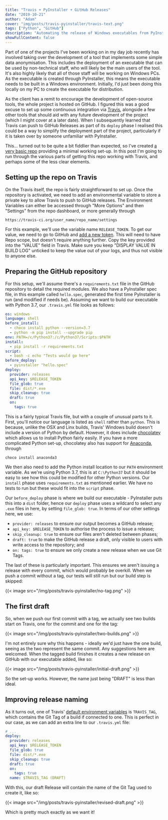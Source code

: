 ```yaml
---
title: "Travis + PyInstaller + GitHub Releases"
date: "2019-10-21"
author: "Adam"
cover: "img/posts/travis-pyinstaller/travis-text.png"
tags: ["Python", "GitHub"]
description: "Automating the release of Windows executables from PyInstaller"
showFullContent: false
---
```


Part of one of the projects I've been working on in my day job recently has
involved taking over the development of a tool that implements some simple data
anonymisation. This includes the deployment of an executable that can be used by
non-technical staff, who will likely be the main users of the tool. It's also
highly likely that all of those staff will be working on Windows PCs. As the
executable is created through PyInstaller, this means the executable needs to
be built in a Windows environment. Initially, I'd just been doing this locally
on my PC to create the executable for distribution.

As the client has a remit to encourage the development of open-source tools,
the whole project is hosted on GitHub. I figured this was a good excuse to set
up some continuous integration via [Travis](<https://travis-ci.org/>),
alongside a few other tools that should aid with any future development of the
project (which I might cover at a later date). When I subsequently learned that
Travis can push to GitHub Releases as part of its `deploy` phase I realised
this could be a way to simplify the deployment part of the project, particularly
if it is taken over by someone unfamiliar with PyInstaller.

This... turned out to be quite a bit fiddlier than expected, so I've created
[a very basic repo](<https://github.com/asongtoruin/travis-pyinstaller-setup>)
providing a minimal working set-up. In this post I'm going to run through the
various parts of getting this repo working with Travis, and perhaps some of the
less clear elements.

## Setting up the repo on Travis
On the Travis itself, the repo is fairly straightforward to set up. Once the
repository is activated, we need to add an environmental variable to store a
private key to allow Travis to push to GitHub releases. The Environment
Variables can either be accessed through "More Options" and then "Settings" from
the repo dashboard, or more generally through

`https://travis-ci.org/user_name/repo_name/settings`

For this example, we'll use the variable name `RELEASE_TOKEN`. To get our value,
we need to go to GitHub and
[add a new token](<https://github.com/settings/tokens>). This will need to have
Repo scope, but doesn't require anything further. Copy the key provided into the
"VALUE" field in Travis. Make sure you keep "DISPLAY VALUE IN BUILD LOG"
unticked to keep the value out of your logs, and thus not visible to anyone
else.

## Preparing the GitHub repository
For this setup, we'll assume there's a `requirements.txt` file in the GitHub
repository to detail the required modules. We also have a PyInstaller spec file,
in this example called `hello.spec`, generated the first time PyInstaller is
run (and modified if needs be). Assuming we want to build our executable with
Python 3.7, our `.travis.yml` file looks as follows:

```yaml
os: windows
language: shell
before_install:
  - choco install python --version=3.7
  - python -m pip install --upgrade pip
env: PATH=/c/Python37:/c/Python37/Scripts:$PATH
install:
  - pip install -r requirements.txt
script:
  - bash -c echo "Tests would go here"
before_deploy:
  - pyinstaller "hello.spec"
deploy:
  provider: releases
  api_key: $RELEASE_TOKEN
  file_glob: true
  file: dist/*.exe
  skip_cleanup: true
  draft: true
  on:
    tags: true
```

This is a fairly typical Travis file, but with a couple of  unusual parts to
it. First, you'll notice our language is listed as `shell` rather than `python`.
This is because, unlike the OSX and Linx builds, Travis' Windows build doesn't
include a version of Python by default. However, it does include
[chocolatey](<https://chocolatey.org/>) which allows us to install Python fairly
easily. If you have a more complicated Python set-up, chocolatey also has
support for [Anaconda](<https://www.anaconda.com/>), through

`choco install anaconda3`

We then also need to add the Python install location to our `PATH` environment
variable. As we're using Python 3.7, this is at `C:\Python37` but it should
be easy to see how this could be modified for other Python versions. Our
`install` phase uses `requirements.txt` as mentioned earlier. We have no
tests to run but these would fit into the `script` phase.

Our `before_deploy` phase is where we build our executable - PyInstaller puts
this into a `dist` folder, hence our `deploy` phase uses a wildcard to select
any `.exe` files in here, by setting `file_glob: true`. In terms of our other
settings here, we use:

- `provider: releases` to ensure our output becomes a GitHub release;
- `api_key: $RELEASE_TOKEN` to authorise the process to issue a release;
- `skip_cleanup: true` to ensure our files aren't deleted between phases;
- `draft: true` to make the GitHub release a draft, only visible to users
  with write access to the repository; and
- `on: tags: true` to ensure we only create a new release when we use Git Tags.

The last of these is particularly important. This ensures we aren't issuing a
release with every commit, which would probably be overkill. When we push a
commit without a tag, our tests will still run but our build step is skipped:

{{< image src="/img/posts/travis-pyinstaller/no-tag.png" >}}

## The first draft
So, when we push our first commit with a tag, we actually see two builds start
on Travis, one for the commit and one for the tag:

{{< image src="/img/posts/travis-pyinstaller/two-builds.png" >}}

I'm not entirely sure why this happens - ideally we'd just have the one build,
seeing as the two represent the same commit. Any suggestions here are welcomed.
When the tagged build finishes it creates a new release on GitHub with our
executable added, like so:

{{< image src="/img/posts/travis-pyinstaller/initial-draft.png" >}}

So the set-up works. However, the name just being "DRAFT" is less than ideal.

## Improving release naming
As it turns out, one of Travis'
[default environment variables](<https://docs.travis-ci.com/user/environment-variables/#default-environment-variables>)
is `TRAVIS_TAG`, which contains the Git Tag of a build if connected to one. This
is perfect in our case, as we can add an extra line to our `.travis.yml` file:

```yaml
# ...
deploy:
  provider: releases
  api_key: $RELEASE_TOKEN
  file_glob: true
  file: dist/*.exe
  skip_cleanup: true
  draft: true
  on:
    tags: true
  name: $TRAVIS_TAG (DRAFT)
```

With this, our draft Release will contain the name of the Git Tag used to create
it, like so:

{{< image src="/img/posts/travis-pyinstaller/revised-draft.png" >}}

Which is pretty much exactly as we want it!
